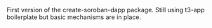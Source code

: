 First version of the create-soroban-dapp package. Still using t3-app boilerplate but basic mechanisms are in place.